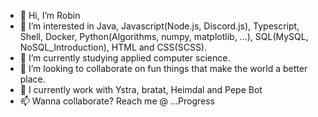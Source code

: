 - 👋 Hi, I’m Robin
- 👀 I’m interested in Java, Javascript(Node.js, Discord.js), Typescript, Shell, Docker, Python(Algorithms, numpy, matplotlib, ...), SQL(MySQL, NoSQL_Introduction), HTML and CSS(SCSS).
- 🌱 I’m currently studying applied computer science.
- 💞️ I’m looking to collaborate on fun things that make the world a better place.
- :office: I currently work with Ystra, bratat, Heimdal and Pepe Bot
- 📫 Wanna collaborate? Reach me @ ...Progress
